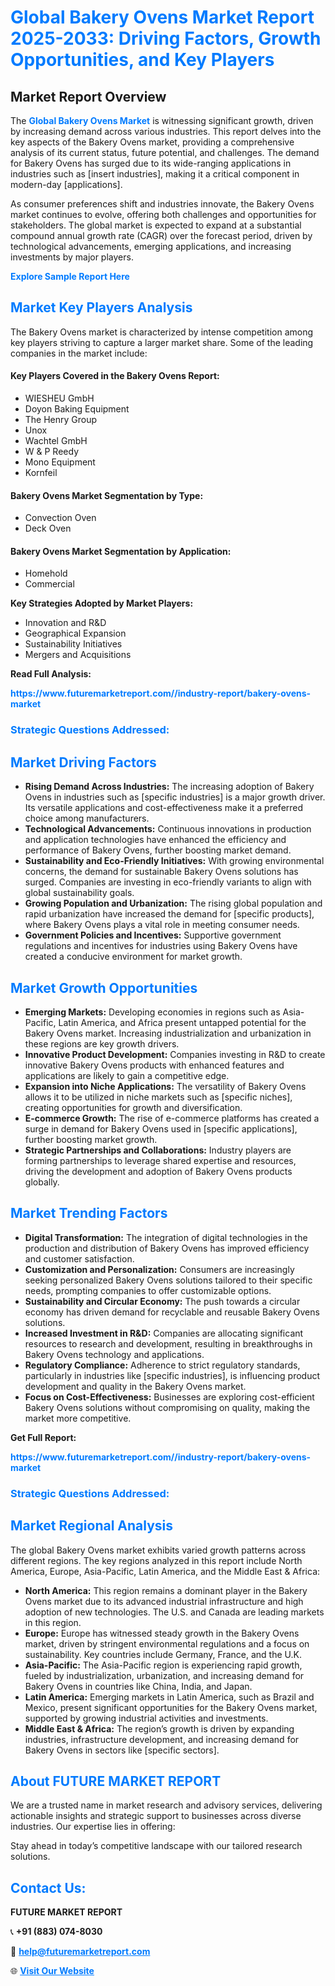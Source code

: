 <h1 style="color: #007BFF;">Global Bakery Ovens Market Report 2025-2033: Driving Factors, Growth Opportunities, and Key Players</h1>

<section id="overview">
<h2>Market Report Overview</h2>
<p>The <a href="https://www.futuremarketreport.com//industry-report/bakery-ovens-market" style="color: #007BFF; text-decoration: none;"><strong>Global Bakery Ovens Market</strong></a> is witnessing significant growth, driven by increasing demand across various industries. This report delves into the key aspects of the Bakery Ovens market, providing a comprehensive analysis of its current status, future potential, and challenges. The demand for Bakery Ovens has surged due to its wide-ranging applications in industries such as [insert industries], making it a critical component in modern-day [applications].</p>
<p>As consumer preferences shift and industries innovate, the Bakery Ovens market continues to evolve, offering both challenges and opportunities for stakeholders. The global market is expected to expand at a substantial compound annual growth rate (CAGR) over the forecast period, driven by technological advancements, emerging applications, and increasing investments by major players.</p>
</section>

<section id="overview">
<p><a href="https://www.futuremarketreport.com//request-sample/reportId=91681" style="color: #007BFF; text-decoration: none;"><strong>Explore Sample Report Here</strong></a></p>
</section>

<section id="key-players">
<h2 style="color: #007BFF;">Market Key Players Analysis</h2>
<p>The Bakery Ovens market is characterized by intense competition among key players striving to capture a larger market share. Some of the leading companies in the market include:</p>
<h4>Key Players Covered in the Bakery Ovens Report:</h4>
<ul><li>WIESHEU GmbH</li><li>Doyon Baking Equipment</li><li>The Henry Group</li><li>Unox</li><li>Wachtel GmbH</li><li>W &amp; P Reedy</li><li>Mono Equipment</li><li>Kornfeil</li></ul>
<h4>Bakery Ovens Market Segmentation by Type:</h4>
<ul><li>Convection Oven</li><li>Deck Oven</li></ul>

<h4>Bakery Ovens Market Segmentation by Application:</h4>
<ul><li>Homehold</li><li>Commercial</li></ul>
<p><strong>Key Strategies Adopted by Market Players:</strong></p>
<ul>
<li>Innovation and R&D</li>
<li>Geographical Expansion</li>
<li>Sustainability Initiatives</li>
<li>Mergers and Acquisitions</li>
</ul>
</section>

<section>
<p><strong>Read Full Analysis: </strong></p><a href="https://www.futuremarketreport.com//industry-report/bakery-ovens-market" style="color: #007BFF; text-decoration: none;"><strong>https://www.futuremarketreport.com//industry-report/bakery-ovens-market</strong></a>
<h3 style="color: #007BFF;">Strategic Questions Addressed:</h3>
</section>

<section id="driving-factors">
<h2 style="color: #007BFF;">Market Driving Factors</h2>
<ul>
<li><strong>Rising Demand Across Industries:</strong> The increasing adoption of Bakery Ovens in industries such as [specific industries] is a major growth driver. Its versatile applications and cost-effectiveness make it a preferred choice among manufacturers.</li>
<li><strong>Technological Advancements:</strong> Continuous innovations in production and application technologies have enhanced the efficiency and performance of Bakery Ovens, further boosting market demand.</li>
<li><strong>Sustainability and Eco-Friendly Initiatives:</strong> With growing environmental concerns, the demand for sustainable Bakery Ovens solutions has surged. Companies are investing in eco-friendly variants to align with global sustainability goals.</li>
<li><strong>Growing Population and Urbanization:</strong> The rising global population and rapid urbanization have increased the demand for [specific products], where Bakery Ovens plays a vital role in meeting consumer needs.</li>
<li><strong>Government Policies and Incentives:</strong> Supportive government regulations and incentives for industries using Bakery Ovens have created a conducive environment for market growth.</li>
</ul>
</section>

<section id="growth-opportunities">
<h2 style="color: #007BFF;">Market Growth Opportunities</h2>
<ul>
<li><strong>Emerging Markets:</strong> Developing economies in regions such as Asia-Pacific, Latin America, and Africa present untapped potential for the Bakery Ovens market. Increasing industrialization and urbanization in these regions are key growth drivers.</li>
<li><strong>Innovative Product Development:</strong> Companies investing in R&D to create innovative Bakery Ovens products with enhanced features and applications are likely to gain a competitive edge.</li>
<li><strong>Expansion into Niche Applications:</strong> The versatility of Bakery Ovens allows it to be utilized in niche markets such as [specific niches], creating opportunities for growth and diversification.</li>
<li><strong>E-commerce Growth:</strong> The rise of e-commerce platforms has created a surge in demand for Bakery Ovens used in [specific applications], further boosting market growth.</li>
<li><strong>Strategic Partnerships and Collaborations:</strong> Industry players are forming partnerships to leverage shared expertise and resources, driving the development and adoption of Bakery Ovens products globally.</li>
</ul>
</section>

<section id="trending-factors">
<h2 style="color: #007BFF;">Market Trending Factors</h2>
<ul>
<li><strong>Digital Transformation:</strong> The integration of digital technologies in the production and distribution of Bakery Ovens has improved efficiency and customer satisfaction.</li>
<li><strong>Customization and Personalization:</strong> Consumers are increasingly seeking personalized Bakery Ovens solutions tailored to their specific needs, prompting companies to offer customizable options.</li>
<li><strong>Sustainability and Circular Economy:</strong> The push towards a circular economy has driven demand for recyclable and reusable Bakery Ovens solutions.</li>
<li><strong>Increased Investment in R&D:</strong> Companies are allocating significant resources to research and development, resulting in breakthroughs in Bakery Ovens technology and applications.</li>
<li><strong>Regulatory Compliance:</strong> Adherence to strict regulatory standards, particularly in industries like [specific industries], is influencing product development and quality in the Bakery Ovens market.</li>
<li><strong>Focus on Cost-Effectiveness:</strong> Businesses are exploring cost-efficient Bakery Ovens solutions without compromising on quality, making the market more competitive.</li>
</ul>
</section>

<section>
<p><strong>Get Full Report: </strong></p><a href="https://www.futuremarketreport.com//industry-report/bakery-ovens-market" style="color: #007BFF; text-decoration: none;"><strong>https://www.futuremarketreport.com//industry-report/bakery-ovens-market</strong></a>
<h3 style="color: #007BFF;">Strategic Questions Addressed:</h3>
</section>


<section id="regional-analysis">
<h2 style="color: #007BFF;">Market Regional Analysis</h2>
<p>The global Bakery Ovens market exhibits varied growth patterns across different regions. The key regions analyzed in this report include North America, Europe, Asia-Pacific, Latin America, and the Middle East & Africa:</p>
<ul>
<li><strong>North America:</strong> This region remains a dominant player in the Bakery Ovens market due to its advanced industrial infrastructure and high adoption of new technologies. The U.S. and Canada are leading markets in this region.</li>
<li><strong>Europe:</strong> Europe has witnessed steady growth in the Bakery Ovens market, driven by stringent environmental regulations and a focus on sustainability. Key countries include Germany, France, and the U.K.</li>
<li><strong>Asia-Pacific:</strong> The Asia-Pacific region is experiencing rapid growth, fueled by industrialization, urbanization, and increasing demand for Bakery Ovens in countries like China, India, and Japan.</li>
<li><strong>Latin America:</strong> Emerging markets in Latin America, such as Brazil and Mexico, present significant opportunities for the Bakery Ovens market, supported by growing industrial activities and investments.</li>
<li><strong>Middle East & Africa:</strong> The region’s growth is driven by expanding industries, infrastructure development, and increasing demand for Bakery Ovens in sectors like [specific sectors].</li>
</ul>
</section>

<footer>
<h2 style="color: #007BFF;">About FUTURE MARKET REPORT</h2>
<p>We are a trusted name in market research and advisory services, delivering actionable insights and strategic support to businesses across diverse industries. Our expertise lies in offering:</p>

<p>Stay ahead in today’s competitive landscape with our tailored research solutions.</p>

<h2 style="color: #007BFF;">Contact Us:</h2>
<p><strong>FUTURE MARKET REPORT</strong></p>
<p>📞 <strong>+91 (883) 074-8030</strong></p>
<p>📧 <strong><a href="mailto:help@futuremarketreport.com" style="color: #007BFF;">help@futuremarketreport.com</a></strong></p>
<p>🌐 <strong><a href="https://www.futuremarketreport.com/" style="color: #007BFF;">Visit Our Website</a></strong></p>
</footer>